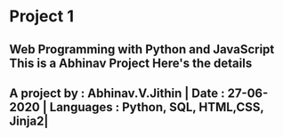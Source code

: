 # Project 1

Web Programming with Python and JavaScript
This is a Abhinav Project
Here's the details
---------------------------------------------
A project by : Abhinav.V.Jithin             |
Date         : 27-06-2020                   |
Languages    : Python, SQL, HTML,CSS, Jinja2|
---------------------------------------------
